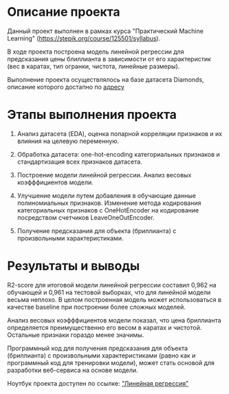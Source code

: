 # Описание проекта

Данный проект выполнен в рамках курса "Практический Machine Learning" (https://stepik.org/course/125501/syllabus).

В ходе проекта построена модель линейной регрессии для предсказания цены блиллианта в зависимости от его характеристик (вес в каратах, тип огранки, чистота, линейные размеры).

Выполнение проекта осуществлялось на базе датасета Diamonds, описание которого достапно по [адресу](https://www.kaggle.com/datasets/shivam2503/diamonds)

# Этапы выполнения проекта

1. Анализ датасета (EDA), оценка попарной корреляции признаков и их влияния на целевую переменную.

2. Обработка датасета: one-hot-encoding категориальных признаков и стандартизация всех признаков датасета.

3. Построение модели линейной регрессии. Анализ весовых коэфффициентов модели.

4. Улучшение модели путем добавления в обучающие данные полиномиальных признаков. Изменение метода кодирования категориальных признаков с OneHotEncoder на кодирование посредством счетчиков LeaveOneOutEncoder.

5. Получение предсказания для объекта (бриллианта) с произвольными характеристиками.

# Результаты и выводы

R2-score для итоговой модели линейной регрессии составил 0,962 на обучающей и 0,961 на тестовой выборках, что для линейной модели весьма неплохо. В целом построенная модель может использоваться в качестве baseline при построении более сложных моделей.

Анализ весовых коэфффициентов модели показал, что цена бриллианта определяется преимущественно его весом в каратах и чистотой. Остальные признаки гораздо менее значимы.

Программный код для получения предсказания для объекта (бриллианта) с произвольными характеристиками (равно как и программный код для тренировки модели), может стать основой для разработки веб-сервиса на основе модели.

Ноутбук проекта доступен по ссылке: ["Линейная регрессия"](https://github.com/ElenaNKn/portfolio_rus/blob/master/project_linear_regression/project.ipynb)